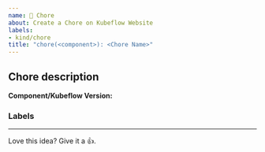 ```yaml
---
name: 🧹 Chore
about: Create a Chore on Kubeflow Website
labels: 
- kind/chore
title: "chore(<component>): <Chore Name>"
---
```


## Chore description

<!-- Describe the chore details and why it's needed.  -->



<!--Component/Kubeflow Version:-->
**Component/Kubeflow Version:**

<!--Additional Information:-->
### Labels
<!-- Please include labels below by uncommenting them to help us better triage issues -->

<!-- /area central-dashboard -->
<!-- /area katib -->
<!-- /area kserve -->
<!-- /area model-registry -->
<!-- /area notebooks -->
<!-- /area pipelines -->
<!-- /area spark-operator -->
<!-- /area trainer -->
<!-- /area gsoc -->
<!-- /area website -->
<!-- /area community -->
---

<!-- Don't delete the message below to encourage users to support your issue! -->
Love this idea? Give it a 👍. 